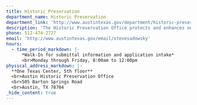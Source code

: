 ```yaml
---
title: Historic Preservation
department_name: Historic Preservation
department_link: 'http://www.austintexas.gov/department/historic-preservation'
description: 'The Historic Preservation Office protects and enhances neighborhoods, buildings and sites that reflect elements of Austin’s cultural, social, economic, political and architectural history.'
phone: 512-474-2727
email: 'http://www.austintexas.gov/email/stevesadowsky'
hours:
  - time_period_markdown: |-
      *Walk-In for submittal information and application intake​*
      <br>Monday through Friday, 8:00am to 12:00pm
physical_address_markdown: |-
  **One Texas Center, 5th floor**
  <br>Austin Historic Preservation Office
  <br>505 Barton Springs Road
  <br>​Austin, TX 78704
_hide_content: true
---
```

